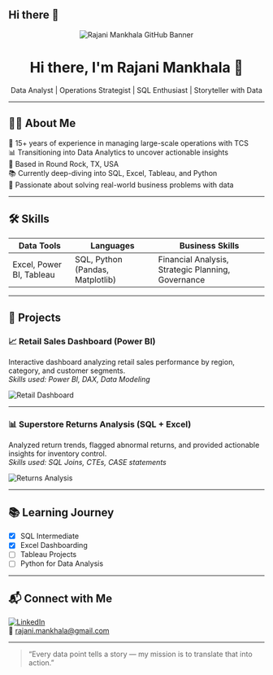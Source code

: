 ## Hi there 👋

<!-- Banner Image -->
<p align="center">
  <img src="https://github.com/rajani-mankhala/rajani-mankhala/assets/your-image-id/banner-image.jpg" alt="Rajani Mankhala GitHub Banner" />
</p>

<h1 align="center">Hi there, I'm Rajani Mankhala 👋</h1>

<p align="center">
  Data Analyst | Operations Strategist | SQL Enthusiast | Storyteller with Data
</p>

---

## 👩‍💻 About Me

🌟 15+ years of experience in managing large-scale operations with TCS  
📊 Transitioning into Data Analytics to uncover actionable insights  
📍 Based in Round Rock, TX, USA  
📚 Currently deep-diving into SQL, Excel, Tableau, and Python  
🎯 Passionate about solving real-world business problems with data

---

## 🛠️ Skills

| Data Tools | Languages | Business Skills |
|------------|-----------|-----------------|
| Excel, Power BI, Tableau | SQL, Python (Pandas, Matplotlib) | Financial Analysis, Strategic Planning, Governance |

---

## 🚀 Projects

### 📈 Retail Sales Dashboard (Power BI)  
Interactive dashboard analyzing retail sales performance by region, category, and customer segments.  
*Skills used: Power BI, DAX, Data Modeling*

![Retail Dashboard](https://github.com/rajani-mankhala/rajani-mankhala/assets/your-image-id/retail-dashboard.png)

---

### 📊 Superstore Returns Analysis (SQL + Excel)  
Analyzed return trends, flagged abnormal returns, and provided actionable insights for inventory control.  
*Skills used: SQL Joins, CTEs, CASE statements*

![Returns Analysis](https://github.com/rajani-mankhala/rajani-mankhala/assets/your-image-id/returns-snapshot.png)

---

## 📚 Learning Journey

- [x] SQL Intermediate
- [x] Excel Dashboarding
- [ ] Tableau Projects
- [ ] Python for Data Analysis

---

## 📬 Connect with Me

[![LinkedIn](https://img.shields.io/badge/-LinkedIn-blue?logo=linkedin&logoColor=white)](https://www.linkedin.com/in/rajani-mankhala)  
📧 rajani.mankhala@gmail.com

---

> “Every data point tells a story — my mission is to translate that into action.”

